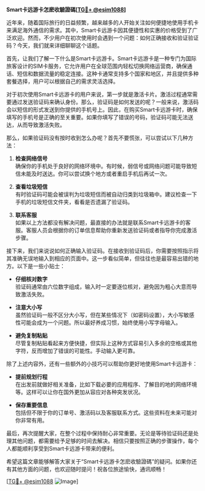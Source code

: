 **Smart卡远游卡怎麽收驗證碼[[TG💪+ @esim1088](https://t.me/s/esim1088)]**

近年来，随着国际旅行的日益频繁，越来越多的人开始关注如何便捷地使用手机卡来满足海外通信的需求。其中，Smart卡远游卡因其便捷性和实惠的价格受到了广泛欢迎。然而，不少用户在初次使用时会遇到一个问题：如何正确接收和验证验证码？今天，我们就来详细聊聊这个话题。

首先，让我们了解一下什么是Smart卡远游卡。Smart卡远游卡是一种专门为国际旅客设计的SIM卡服务，它允许用户在全球范围内轻松切换网络运营商，确保通话、短信和数据流量的稳定连接。这种卡通常支持多个国家和地区，并且提供多种套餐选择，用户可以根据自己的需求灵活选择。

对于初次使用Smart卡远游卡的用户来说，第一步就是激活卡片。激活过程通常需要通过发送验证码来确认身份。那么，验证码是如何发送的呢？一般来说，激活码会以短信的形式发送到你提供的手机号上。因此，在购买Smart卡远游卡时，确保填写的手机号是正确的至关重要。如果你填写了错误的号码，验证码可能无法送达，从而导致激活失败。

那么，如果验证码没有按时收到怎么办呢？首先不要慌张，可以尝试以下几种方法：

1. **检查网络信号**  
   确保你的手机处于良好的网络环境中。有时候，弱信号或网络问题可能导致短信未能及时送达。你可以尝试换个地方或者重启手机后再试一次。

2. **查看垃圾短信**  
   有时验证码可能会被误判为垃圾短信而被自动归类到垃圾箱中。建议检查一下手机的垃圾短信文件夹，看看是否遗漏了验证码。

3. **联系客服**  
   如果以上方法都没有解决问题，最直接的办法就是联系Smart卡远游卡的客服。客服人员会根据你的订单信息帮助你重新发送验证码或者指导你完成激活步骤。

接下来，我们来说说如何正确输入验证码。在接收到验证码后，你需要按照指示将其准确无误地输入到相应的页面中。这一步看似简单，但往往也是最容易出错的地方。以下是一些小贴士：

- **仔细核对数字**  
  验证码通常由六位数字组成，输入时一定要逐位核对，避免因为粗心大意而导致激活失败。

- **注意大小写**  
  虽然验证码一般不区分大小写，但在某些情况下（如密码设置），大小写敏感性可能会成为一个问题。所以最好养成习惯，始终使用小写字母输入。

- **避免复制粘贴**  
  尽管复制粘贴看起来方便快捷，但实际上这种方式容易引入多余的空格或其他字符，反而增加了错误的可能性。手动输入更可靠。

除了上述内容外，还有一些额外的小技巧可以帮助你更好地使用Smart卡远游卡：

- **提前规划行程**  
  在出发前就做好相关准备，比如下载必要的应用程序、了解目的地的网络环境等。这样可以让你在国外更加从容应对各种突发状况。

- **保存重要信息**  
  包括但不限于你的订单号、激活码以及客服联系方式。这些资料在未来可能对你非常有用。

最后，再次提醒大家，在整个过程中保持耐心非常重要。无论是等待验证码还是处理其他问题，都需要给予足够的时间去解决。相信只要按照正确的步骤操作，每个人都能顺利享受到Smart卡远游卡带来的便利。

希望这篇文章能够解答大家关于“Smart卡远游卡怎麽收驗證碼”的疑问。如果你还有其他方面的问题，也欢迎随时提问！祝各位旅途愉快，通讯顺畅！

[[TG💪+ @esim1088](https://t.me/s/esim1088) ![Image](https://i.postimg.cc/4NQfJmqS/Snipaste-2025-05-13-00-14-12.png)]